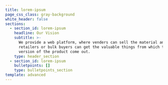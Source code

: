 ```yaml
---
title: lorem-ipsum
page_css_class: gray-background
white_header: false
sections:
  - section_id: lorem-ipsum
    headline: Our Vision
    subtitle: >-
      We provide a web platform, where venders can sell the material and the
      retailers or bulk buyers can get the valuable things from which the final
      version of the product come out.
    type: header_section
  - section_id: lorem-ipsum
    bulletpoints: []
    type: bulletpoints_section
template: advanced
---
```

